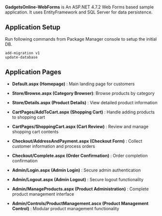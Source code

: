 **GadgetsOnline-WebForms** is An ASP.NET 4.7.2 Web Forms based sample application. It uses EntityFramework and SQL Server for data persistence. 

Application Setup
--
Run following commands from Package Manager console to setup the initial DB. 

```
add-migration v1
update-database
```



 Application Pages
 ---
 - **Default.aspx (Homepage)** : Main landing page for customers

 - **Store/Browse.aspx (Category Browser)**: Browse products by category

 - **Store/Details.aspx (Product Details)** : View detailed product information

 - **CartPages/AddToCart.aspx (Shopping Cart)** : Handle adding products to shopping cart

 - **CartPages/ShoppingCart.aspx (Cart Review)** : Review and manage shopping cart contents

 - **Checkout/AddressAndPayment.aspx (Checkout Form)** : Collect customer information and process orders

 - **Checkout/Complete.aspx (Order Confirmation)** : Order completion confirmation

 - **Admin/Login.aspx (Admin Login)** : Secure admin authentication

 - **Admin/Logout.aspx (Admin Logout)** : Secure logout functionality

 - **Admin/ManageProducts.aspx (Product Administration)** : Complete product management interface

 - **Admin/Controls/ProductManagement.ascx (Product Management Control)** : Modular product management functionality



